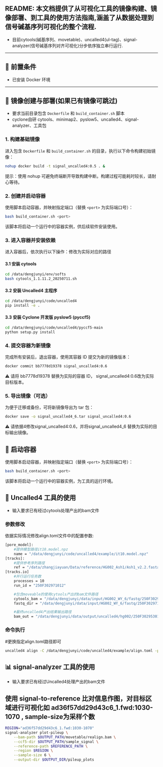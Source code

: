 ## README: 本文档提供了从可视化工具的镜像构建、镜像部署、到工具的使用方法指南,涵盖了从数据处理到信号碱基序列可视化的整个流程.

- 目前cytools(碱基序列、movetable)、uncalled4(ul-tag)、signal-analyzer(信号碱基序列对齐可视化)分步依序独立串行运行.

---

## 📌 前置条件

- 已安装 Docker 环境

---

## 🚀 镜像创建与部署(如果已有镜像可跳过)

- 要求当前目录包含 `Dockerfile` 和 `build_container.sh` 脚本
- cyclone自研 cytools、minimap2、pyslow5、uncalled4、signal-analyzer、工具包

### 1. 构建基础镜像

进入包含 `Dockerfile` 和 `build_container.sh` 的目录，执行以下命令构建初始镜像：

```bash
nohup docker build -t signal_uncalled4:0.5 . &
```
提示：使用 nohup 可避免终端断开导致构建中断。构建过程可能耗时较长，请耐心等待。


### 2. 创建并启动容器

使用脚本启动容器，并映射指定端口（替换 `<port>` 为实际端口号）：

```bash
bash build_container.sh <port>
```
该脚本将启动一个运行中的容器实例，供后续软件安装使用。


### 3. 进入容器并安装依赖
进入容器后，依次执行以下操作：修改为实际对应的路径

#### 3.1 安装 cytools
```bash
cd /data/dengjunyi/env/softs
bash cytools_1.1.11.2_20250711.sh
```

#### 3.2 安装 Uncalled4 主程序
```bash
cd /data/dengjunyi/code/uncalled4
pip install -e .
```

#### 3.3 安装 Cyclone 开发版 pyslow5 (pyccf5)
```bash
cd /data/dengjunyi/code/uncalled4/pyccf5-main
python setup.py install
```


### 4. 提交容器为新镜像
完成所有安装后，退出容器，使用其容器 ID 提交为新的镜像版本：
```bash
docker commit bb7778d19378 signal_uncalled4:0.6
```
⚠️ 请将 bb7778d19378 替换为实际的容器 ID， signal_uncalled4:0.6改为实际目标版本。


### 5. 导出镜像（可选）
为便于迁移或备份，可将新镜像导出为 tar 包：
```bash
docker save -o signal_uncalled4_6.tar signal_uncalled4:0.6
```
⚠️ 请依据4修改signal_uncalled4:0.6，并将signal_uncalled4_6 替换为实际的目标输出镜像。




## 🚀 启动容器

使用脚本启动容器，并映射指定端口（替换 `<port>` 为实际端口号）：

```bash
bash build_container.sh <port>
```
该脚本将启动一个运行中的容器实例，为工具的运行环境。




## 🔧 Uncalled4 工具的使用
- 输入要求已有经过cytools处理产出的bam文件
### 参数修改
依据实际情况修改align.toml文件中的配置参数:
```bash
[pore_model]: 
    #提供模型路径it10.model.npz
    name = "/data/dengjunyi/code/uncalled4/example/it10.model.npz"  
[tracks]: 
    #提供参考序列路径
    ref = "/data/zhangjiayuan/Data/reference/HG002_Ash1/Ash1_v2.2.fasta"
[tracks.io]
    #并行运行任务数
    processes = 10
    run_id = "250F302971012"

    #包含moveable的使用cytools产出的bam文件路径
    cytools_bam = "/data/dengjunyi/data/input/HG002_WY_6/fastq/250F302971012/summary/250F302971012.bam"
    fastq_dir = "/data/dengjunyi/data/input/HG002_WY_6/fastq/250F302971012/all/bases"

    #最终uncalled4产出结果输出路径
    bam_out = "/data/dengjunyi/data/output/uncalled4/hg002/250F302953011/250F302953011_align_docker_image_cyir2.bam"
```

### 命令执行
#更换指定align.toml路径即可
```bash
uncalled4 align -C /data/dengjunyi/code/uncalled4/example/align.toml -p 1 --bam-f5c
```


## 📊 signal-analyzer 工具的使用
- 输入要求已有经过Uncalled4处理产出的bam文件
## 使用 signal-to-reference 比对信息作图，对目标区域进行可视化如 ad36f57dd29d43c6_1.fwd:1030-1070 , sample-size为采样个数
```bash
REGION="ad36f57dd29d43c6_1.fwd:1030-1070"
signal-analyzer plot-pileup \
    --bam-path $OUTPUT_PATH/movetable/realign.bam \
    --ccf5-dir $OUTPUT_PATH/sample_signal \
    --reference-path $REFERENCE_PATH \
    --region $REGION \
    --sample-size 6 \
    --output-dir $OUTPUT_DIR/pileup_plots
```

